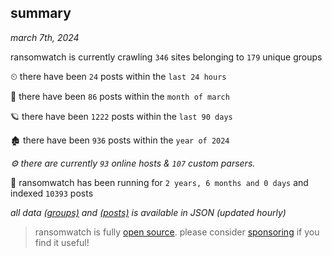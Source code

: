 
## summary
_march 7th, 2024_

ransomwatch is currently crawling `346` sites belonging to `179` unique groups

⏲ there have been `24` posts within the `last 24 hours`

🦈 there have been `86` posts within the `month of march`

🪐 there have been `1222` posts within the `last 90 days`

🏚 there have been `936` posts within the `year of 2024`

_⚙️ there are currently `93` online hosts & `107` custom parsers._

🦕 ransomwatch has been running for `2 years, 6 months and 0 days` and indexed `10393` posts

_all data  [(groups)](http://ransomwhat.telemetry.ltd/groups) and [(posts)](http://ransomwhat.telemetry.ltd/posts) is available in JSON (updated hourly)_

> ransomwatch is fully [open source](https://github.com/joshhighet/ransomwatch#ransomwatch--). please consider [sponsoring](https://github.com/sponsors/joshhighet) if you find it useful!
